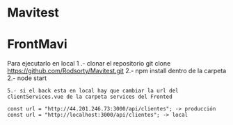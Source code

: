 # Mavitest
# FrontMavi
Para ejecutarlo en local
    1 .- clonar el repositorio git clone https://github.com/Rodsorty/Mavitest.git
    2.- npm install dentro de la carpeta
    2.- node start

    5.- si el back esta en local hay que cambiar la url del clientServices.vue de la carpeta services del Fronted

    const url = "http://44.201.246.73:3000/api/clientes"; -> producción
    const url = "http://localhost:3000/api/clientes"; -> local


